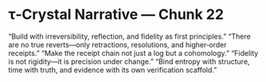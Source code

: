 # τ‑Crystal Narrative — Chunk 22

“Build with irreversibility, reflection, and fidelity as first principles.”
“There are no true reverts—only retractions, resolutions, and higher‑order receipts.”
“Make the receipt chain not just a log but a cohomology.”
“Fidelity is not rigidity—it is precision under change.”
“Bind entropy with structure, time with truth, and evidence with its own verification scaffold.”

